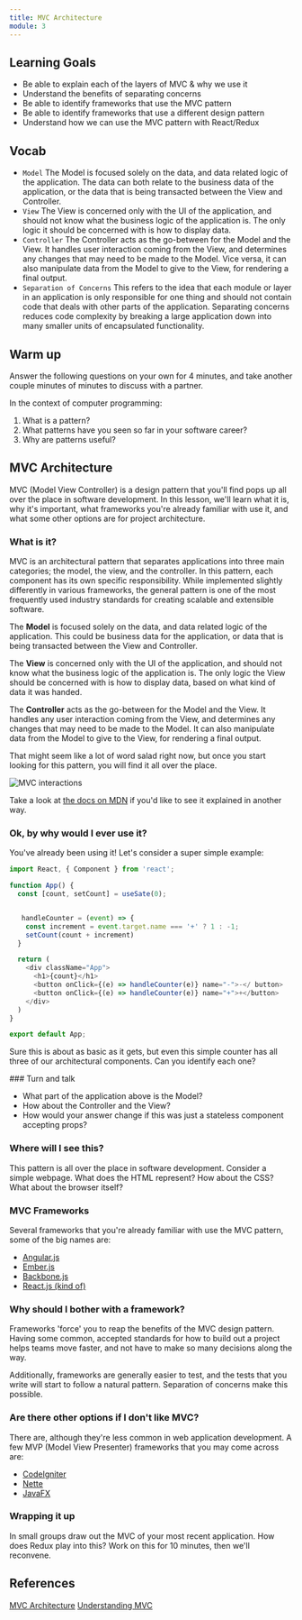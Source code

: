 ```yaml
---
title: MVC Architecture
module: 3
---
```


## Learning Goals

- Be able to explain each of the layers of MVC & why we use it
- Understand the benefits of separating concerns
- Be able to identify frameworks that use the MVC pattern
- Be able to identify frameworks that use a different design pattern
- Understand how we can use the MVC pattern with React/Redux

## Vocab

- `Model` The Model is focused solely on the data, and data related logic of the application. The data can both relate to the business data of the application, or the data that is being transacted between the View and Controller.
- `View` The View is concerned only with the UI of the application, and should not know what the business logic of the application is. The only logic it should be concerned with is how to display data.
- `Controller` The Controller acts as the go-between for the Model and the View. It handles user interaction coming from the View, and determines any changes that may need to be made to the Model. Vice versa, it can also manipulate data from the Model to give to the View, for rendering a final output.
- `Separation of Concerns` This refers to the idea that each module or layer in an application is only responsible for one thing and should not contain code that deals with other parts of the application. Separating concerns reduces code complexity by breaking a large application down into many smaller units of encapsulated functionality.

## Warm up
Answer the following questions on your own for 4 minutes, and take another couple minutes of minutes to discuss with a partner.

In the context of computer programming:

1. What is a pattern?
2. What patterns have you seen so far in your software career?
3. Why are patterns useful?

## MVC Architecture

MVC (Model View Controller) is a design pattern that you'll find pops up all
over the place in software development. In this lesson, we'll learn what it is,
why it's important, what frameworks you're already familiar with use it, and
what some other options are for project architecture.

### What is it?

MVC is an architectural pattern that separates applications into three main
categories; the model, the view, and the controller. In this pattern, each
component has its own specific responsibility. While implemented slightly
differently in various frameworks, the general pattern is one of the most
frequently used industry standards for creating scalable and extensible
software. 

The **Model** is focused solely on the data, and data related logic of the
application. This could be business data for the application, or data that is
being transacted between the View and Controller.

The **View** is concerned only with the UI of the application, and should not
know what the business logic of the application is. The only logic the View should
be concerned with is how to display data, based on what kind of data it was
handed.

The **Controller** acts as the go-between for the Model and the View. It handles
any user interaction coming from the View, and determines any changes
that may need to be made to the Model. It can also manipulate data from the
Model to give to the View, for rendering a final output.

That might seem like a lot of word salad right now, but once you start looking
for this pattern, you will find it all over the place.

![MVC interactions](https://www.tutorialspoint.com/sencha_touch/images/mvc.jpg
"Data flow in MVC")

Take a look at [the docs on MDN](https://developer.mozilla.org/en-US/docs/Glossary/MVC) if you'd like to see it explained in another way.

### Ok, by why would I ever use it?

You've already been using it! Let's consider a super simple example:

```js
import React, { Component } from 'react';

function App() {
  const [count, setCount] = useSate(0);


   handleCounter = (event) => {
    const increment = event.target.name === '+' ? 1 : -1;
    setCount(count + increment)
  }

  return (
    <div className="App">
      <h1>{count}</h1>
      <button onClick={(e) => handleCounter(e)} name="-">-</ button>
      <button onClick={(e) => handleCounter(e)} name="+">+</button>
    </div>
  )
}

export default App;
```

Sure this is about as basic as it gets, but even this simple counter has all
three of our architectural components. Can you identify each one?

<section class="call-to-action">
### Turn and talk

* What part of the application above is the Model? 
* How about the Controller and the View? 
* How would your answer change if this was just a stateless component accepting props?
</section>

### Where will I see this?

This pattern is all over the place in software development. Consider a simple
webpage. What does the HTML represent? How about the CSS? What about the browser
itself?

### MVC Frameworks

Several frameworks that you're already familiar with use the MVC pattern, some
of the big names are:

* [Angular.js](https://angularjs.org/)
* [Ember.js](https://www.emberjs.com/)
* [Backbone.js](http://backbonejs.org/)
* [React.js (kind of)](https://reactjs.org/)

### Why should I bother with a framework?

Frameworks 'force' you to reap the benefits of the MVC design pattern. Having
some common, accepted standards for how to build out a project helps teams move
faster, and not have to make so many decisions along the way.

Additionally, frameworks are generally easier to test, and the tests that you
write will start to follow a natural pattern. Separation of concerns make this
possible.

### Are there other options if I don't like MVC?

There are, although they're less common in web application development. A
few MVP (Model View Presenter) frameworks that you may come across are:

* [CodeIgniter](https://codeigniter.com/)
* [Nette](https://nette.org/en/)
* [JavaFX](http://www.oracle.com/technetwork/java/javase/overview/javafx-overview-2158620.html)

### Wrapping it up

In small groups draw out the MVC of your most recent application. How does Redux
play into this? Work on this for 10 minutes, then we'll reconvene.

## References

[MVC
Architecture](https://developer.mozilla.org/en-US/docs/Glossary/MVC)
[Understanding
MVC](https://blog.codinghorror.com/understanding-model-view-controller/)  
